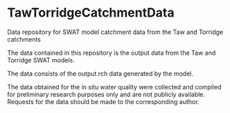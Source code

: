 # TawTorridgeCatchmentData
Data repository for SWAT model catchment data from the Taw and Torridge catchments

The data contained in this repository is the output data from the Taw and Torridge SWAT models.

The data consists of the output.rch data generated by the model.

The data obtained for the in situ water quality were collected and compiled for preliminary research purposes only and are not publicly available.  Requests for the data should be made to the corresponding author.
